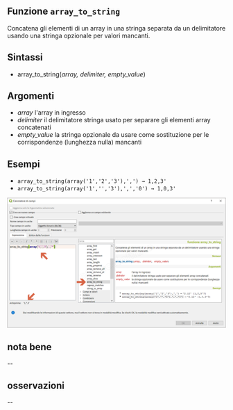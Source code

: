 ## Funzione `array_to_string`

Concatena gli elementi di un array in una stringa separata da un delimitatore usando una stringa opzionale per valori mancanti.

## Sintassi

* array_to_string(_array, delimiter, empty_value_)

## Argomenti

* _array_ l'array in ingresso
* _delimiter_ il delimitatore stringa usato per separare gli elementi array concatenati
* _empty_value_ la stringa opzionale da usare come sostituzione per le corrispondenze (lunghezza nulla) mancanti

## Esempi

* `array_to_string(array('1','2','3'),',') → 1,2,3'`
* `array_to_string(array('1','','3'),',','0') → 1,0,3'`

![](/img/arrays/array_to_string/array_to_string1.png)

## nota bene

--

## osservazioni

--